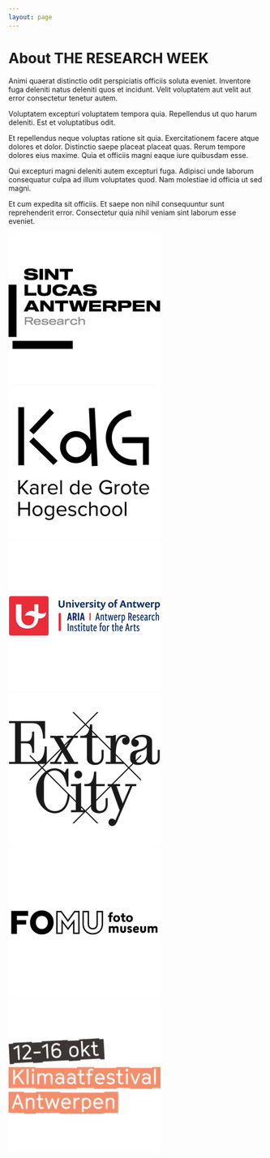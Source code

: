 ```yaml
---
layout: page
---
```


# About THE RESEARCH WEEK

Animi quaerat distinctio odit perspiciatis officiis soluta eveniet. Inventore fuga deleniti natus deleniti quos et incidunt. Velit voluptatem aut velit aut error consectetur tenetur autem.

Voluptatem excepturi voluptatem tempora quia. Repellendus ut quo harum deleniti. Est et voluptatibus odit.

Et repellendus neque voluptas ratione sit quia. Exercitationem facere atque dolores et dolor. Distinctio saepe placeat placeat quas. Rerum tempore dolores eius maxime. Quia et officiis magni eaque iure quibusdam esse.

Qui excepturi magni deleniti autem excepturi fuga. Adipisci unde laborum consequatur culpa ad illum voluptates quod. Nam molestiae id officia ut sed magni.

Et cum expedita sit officiis. Et saepe non nihil consequuntur sunt reprehenderit error. Consectetur quia nihil veniam sint laborum esse eveniet.

<div class="partner-logos">
    <a rel="noreferrer" href="https://www.sintlucasantwerpen.be/en/research/" target="_blank"><img src="/static/img/logo-sla-research.png" alt="Sint Lucas Antwerpen Research" /></a>
    <a rel="noreferrer" href="https://www.kdg.be/en" target="_blank"><img src="/static/img/logo-kdg.png" alt="Karel de Grote Hogeschool" /></a>
    <a rel="noreferrer" href="https://www.uantwerpen.be/en/research-groups/aria/" target="_blank"><img src="/static/img/logo-aria.png" alt="Antwerp Research Institute for the Arts" /></a>
    <a rel="noreferrer" href="https://extracitykunsthal.org/en" target="_blank"><img src="/static/img/logo-extra-city.png" alt="Extra City Kunsthal"></a>
    <a rel="noreferrer" href="https://fomu.be/en/" target="_blank"><img src="/static/img/logo-fotomuseum.png" alt="Fotomuseum Antwerpen"></a>
    <a rel="noreferrer" href="https://www.klimaatfestivalantwerpen.be/nl" target="_blank"><img src="/static/img/logo-klimaatfestival.png" alt="Klimaatfestival Antwerpen"></a>
</div>
